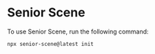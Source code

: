 # Senior Scene

To use Senior Scene, run the following command:

```bash
npx senior-scene@latest init
```
